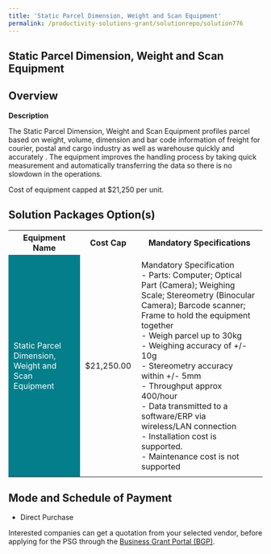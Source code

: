 ```yaml
---
title: 'Static Parcel Dimension, Weight and Scan Equipment'
permalink: /productivity-solutions-grant/solutionrepo/solution776
---
```


## Static Parcel Dimension, Weight and Scan Equipment

## Overview

**Description**

The Static Parcel Dimension, Weight and Scan Equipment profiles parcel based on weight, volume, dimension and bar code information of freight for courier, postal and cargo industry as well as warehouse quickly and accurately . The equipment improves the handling process by taking quick measurement and automatically transferring the data so there is no slowdown in the operations.

Cost of equipment capped at $21,250 per unit. 

## Solution Packages Option(s)

<table>
<tr>
<th><b>Equipment Name</b></th>
<th><b>Cost Cap</b></th>
<th><b>Mandatory Specifications</b></th>
</tr>
<tr>
<td style='padding: 10px; background-color: #037E8A; color: #FFFFFF;'>Static Parcel Dimension, Weight and Scan Equipment</td>
<td style='padding: 10px;'>$21,250.00</td>
<td style='padding: 10px;'>Mandatory Specification<br>- Parts: Computer; Optical Part (Camera); Weighing Scale; Stereometry (Binocular Camera); Barcode scanner; Frame to hold the equipment together<br>- Weigh parcel up to 30kg<br>- Weighing accuracy of +/- 10g<br>- Stereometry accuracy within +/- 5mm<br>- Throughput approx 400/hour<br>- Data transmitted to a software/ERP via wireless/LAN connection<br>- Installation cost is supported.<br>- Maintenance cost is not supported</td>
</tr>
</table>

## Mode and Schedule of Payment

 - Direct Purchase

Interested companies can get a quotation from your selected vendor, before applying for the PSG through the <a href='https://www.businessgrants.gov.sg/' target='_blank' rel='noopener'>Business Grant Portal (BGP)</a>.

<script src="/jquery/resize-tables.js"></script>
